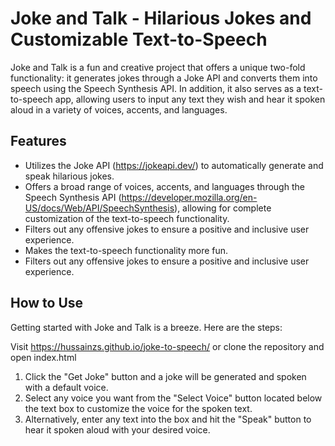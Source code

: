 # Joke and Talk - Hilarious Jokes and Customizable Text-to-Speech
Joke and Talk is a fun and creative project that offers a unique two-fold functionality: it generates jokes through a Joke API and converts them into speech using the Speech Synthesis API. In addition, it also serves as a text-to-speech app, allowing users to input any text they wish and hear it spoken aloud in a variety of voices, accents, and languages.

## Features 
- Utilizes the Joke API (https://jokeapi.dev/) to automatically generate and speak hilarious jokes.
- Offers a broad range of voices, accents, and languages through the Speech Synthesis API (https://developer.mozilla.org/en-US/docs/Web/API/SpeechSynthesis), allowing for complete customization of the text-to-speech functionality.
- Filters out any offensive jokes to ensure a positive and inclusive user experience. 
- Makes the text-to-speech functionality more fun. 
- Filters out any offensive jokes to ensure a positive and inclusive user experience.

## How to Use 

Getting started with Joke and Talk is a breeze. Here are the steps: 

Visit https://hussainzs.github.io/joke-to-speech/ or clone the repository and open index.html 

1. Click the "Get Joke" button and a joke will be generated and spoken with a default voice. 
2. Select any voice you want from the "Select Voice" button located below the text box to customize the voice for the spoken text. 
3. Alternatively, enter any text into the box and hit the "Speak" button to hear it spoken aloud with your desired voice. 
